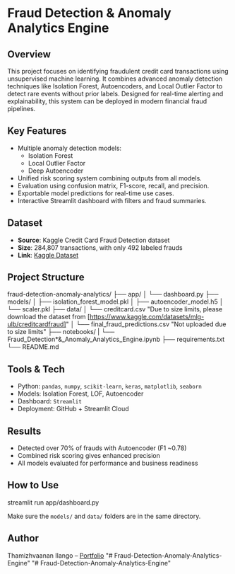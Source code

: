 # Fraud Detection & Anomaly Analytics Engine

## Overview

This project focuses on identifying fraudulent credit card transactions using unsupervised machine learning. It combines advanced anomaly detection techniques like Isolation Forest, Autoencoders, and Local Outlier Factor to detect rare events without prior labels. Designed for real-time alerting and explainability, this system can be deployed in modern financial fraud pipelines.

## Key Features

- Multiple anomaly detection models:
  - Isolation Forest
  - Local Outlier Factor
  - Deep Autoencoder
- Unified risk scoring system combining outputs from all models.
- Evaluation using confusion matrix, F1-score, recall, and precision.
- Exportable model predictions for real-time use cases.
- Interactive Streamlit dashboard with filters and fraud summaries.

## Dataset

- **Source**: Kaggle Credit Card Fraud Detection dataset
- **Size**: 284,807 transactions, with only 492 labeled frauds
- **Link**: [Kaggle Dataset](https://www.kaggle.com/datasets/mlg-ulb/creditcardfraud)

## Project Structure

fraud-detection-anomaly-analytics/
├── app/
│ └── dashboard.py
├── models/
│ ├── isolation_forest_model.pkl
│ ├── autoencoder_model.h5
│ └── scaler.pkl
├── data/
│ └── creditcard.csv "Due to size limits, please download the dataset from [https://www.kaggle.com/datasets/mlg-ulb/creditcardfraud]"
│ └── final_fraud_predictions.csv "Not uploaded due to size limits"
├── notebooks/
| └── Fraud_Detection\*&\_Anomaly_Analytics_Engine.ipynb
├── requirements.txt
└── README.md

## Tools & Tech

- Python: `pandas`, `numpy`, `scikit-learn`, `keras`, `matplotlib`, `seaborn`
- Models: Isolation Forest, LOF, Autoencoder
- Dashboard: `Streamlit`
- Deployment: GitHub + Streamlit Cloud

## Results

- Detected over 70% of frauds with Autoencoder (F1 ~0.78)
- Combined risk scoring gives enhanced precision
- All models evaluated for performance and business readiness

## How to Use

streamlit run app/dashboard.py

Make sure the `models/` and `data/` folders are in the same directory.

## Author

Thamizhvaanan Ilango – [Portfolio](https://www.thamizhvaananilango.com)
"# Fraud-Detection-Anomaly-Analytics-Engine"
"# Fraud-Detection-Anomaly-Analytics-Engine" 
